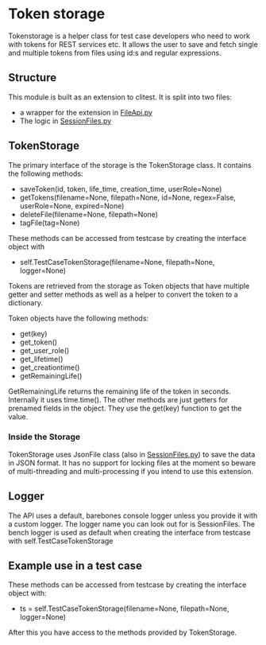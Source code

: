 # Token storage
Tokenstorage is a helper class for test case developers who need to work with tokens for REST services etc. 
It allows the user to save and fetch single and multiple tokens from files using id:s and regular expressions. 

## Structure
This module is built as an extension to clitest. It is split into two files:

* a wrapper for the extension in [FileApi.py](../mbed_clitest/Extensions/FileApi.py)
* The logic in [SessionFiles.py](../mbed_clitest/Extensions/file/SessionFiles.py)

## TokenStorage
The primary interface of the storage is the TokenStorage class. It contains the following methods:

* saveToken(id, token, life_time, creation_time, userRole=None)
* getTokens(filename=None, filepath=None, id=None, regex=False, userRole=None, expired=None)
* deleteFile(filename=None, filepath=None)
* tagFile(tag=None)

These methods can be accessed from testcase by creating the interface object with 

* self.TestCaseTokenStorage(filename=None, filepath=None, logger=None)

Tokens are retrieved from the storage as Token objects that have multiple getter and setter methods as well as a helper to convert the token to a dictionary.

Token objects have the following methods:

* get(key)
* get_token()
* get_user_role()
* get_lifetime()
* get_creationtime()
* getRemainingLife()

GetRemainingLife returns the remaining life of the token in seconds. Internally it uses time.time().
The other methods are just getters for prenamed fields in the object. They use the get(key) function to get the value.


### Inside the Storage
TokenStorage uses JsonFile class (also in [SessionFiles.py](../mbed_clitest/Extensions/file/SessionFiles.py)) to save the data in JSON format.
It has no support for locking files at the moment so beware of multi-threading and multi-processing if you intend to use this extension. 

## Logger
The API uses a default, barebones console logger unless you provide it with a custom logger. 
The logger name you can look out for is SessionFiles. 
The bench logger is used as default when creating the interface from testcase with self.TestCaseTokenStorage

## Example use in a test case
These methods can be accessed from testcase by creating the interface object with:
 
* ts = self.TestCaseTokenStorage(filename=None, filepath=None, logger=None)

After this you have access to the methods provided by TokenStorage. 



